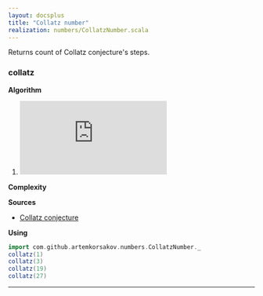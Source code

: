 ```yaml
---
layout: docsplus
title: "Collatz number"
realization: numbers/CollatzNumber.scala
---
```


Returns count of Collatz conjecture's steps.

### collatz

**Algorithm**
1. ![f](http://latex.codecogs.com/svg.latex?%7B%5Cdisplaystyle%20f(n)=%7B%5Cbegin%7Bcases%7D%7B%5Cfrac%20%7Bn%7D%7B2%7D%7D&%7B%5Ctext%7Bif%20%7D%7Dn%5Cequiv%200%7B%5Cpmod%20%7B2%7D%7D%5C%5C%5B4px%5D3n&plus;1&%7B%5Ctext%7Bif%20%7D%7Dn%5Cequiv%201%7B%5Cpmod%20%7B2%7D%7D%5Cend%7Bcases%7D%7D%7D)

**Complexity** 
     
**Sources** 
- [Collatz conjecture](https://en.wikipedia.org/wiki/Collatz_conjecture)

**Using**
```scala mdoc
import com.github.artemkorsakov.numbers.CollatzNumber._
collatz(1)
collatz(3)
collatz(19)
collatz(27)
```

---
